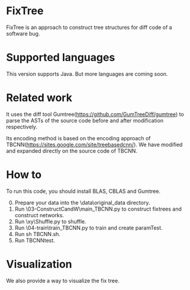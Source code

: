 # FixTree
FixTree is an approach to construct tree structures for diff code of a software bug.
# Supported languages
This version supports Java. But more languages are coming soon.
# Related work
It uses the diff tool Gumtree(https://github.com/GumTreeDiff/gumtree) to parse the ASTs of the source code before and after modification respectively.

Its encoding method is based on the encoding approach of TBCNN(https://sites.google.com/site/treebasedcnn/). We have modified and expanded directly on the source code of TBCNN.

# How to
To run this code, you should install BLAS, CBLAS and Gumtree.

0. Prepare your data into the \data\original_data directory.
1. Run \03-ConstructCandW\main_TBCNN.py to construct fixtrees and construct networks.
2. Run \xy\Shuffle.py to shuffle.
3. Run \04-train\train_TBCNN.py to train and create paramTest.
4. Run sh TBCNN.sh.
5. Run TBCNNtest.

# Visualization
We also provide a way to visualize the fix tree.

